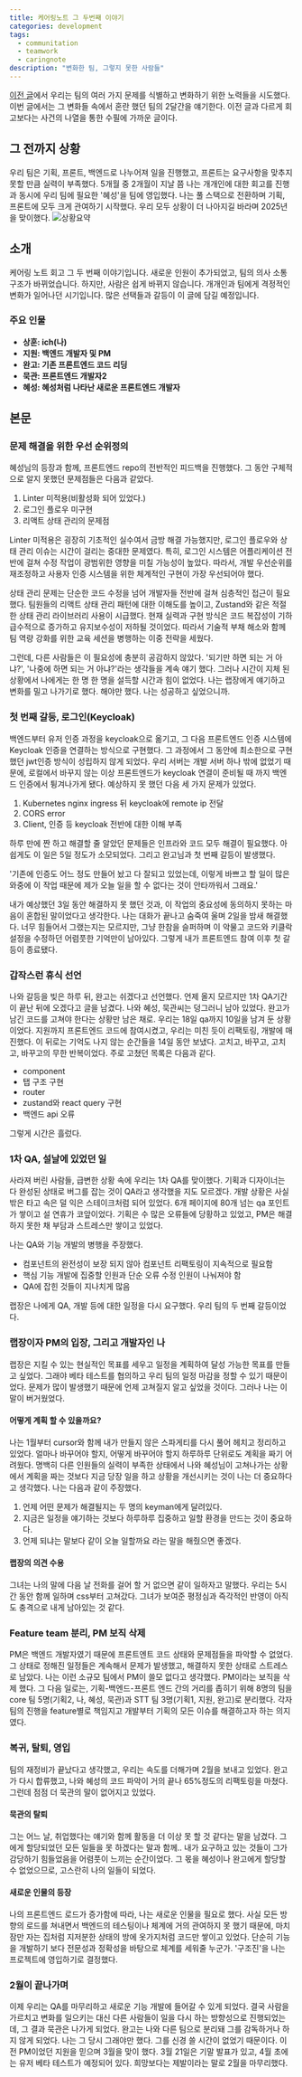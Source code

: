 ```yaml
---
title: 케어링노트 그 두번째 이야기
categories: development
tags:
  - communitation
  - teamwork
  - caringnote
description: "변화한 팀, 그렇지 못한 사람들"
---
```


[이전 글](../caringnote-retrospective-1/)에서 우리는 팀의 여러 가지 문제를 식별하고 변화하기 위한 노력들을 시도했다. 이번 글에서는 그 변화들 속에서 혼란 했던 팀의 2달간을 얘기한다. 이전 글과 다르게 회고보다는 사건의 나열을 통한 수필에 가까운 글이다.

## 그 전까지 상황

우리 팀은 기획, 프론트, 백엔드로 나누어져 일을 진행했고, 프론트는 요구사항을 맞추지 못할 만큼 실력이 부족했다. 5개월 중 2개월이 지날 쯤 나는 개개인에 대한 회고를 진행과 동시에 우리 팀에 필요한 '혜성'을 팀에 영입했다. 나는 풀 스택으로 전환하며 기획, 프론트에 모두 크게 관여하기 시작했다. 우리 모두 상황이 더 나아지길 바라며 2025년을 맞이했다.
![상황요약](../../assets/images/2025-04-04-caringnote2/summary.png)

## 소개

케어링 노트 회고 그 두 번째 이야기입니다. 새로운 인원이 추가되었고, 팀의 의사 소통 구조가 바뀌었습니다. 하지만, 사람은 쉽게 바뀌지 않습니다. 개개인과 팀에게 격정적인 변화가 일어나던 시기입니다. 많은 선택들과 갈등이 이 글에 담길 예정입니다.

### 주요 인물

- **상훈: ich(나)**
- **지원: 백엔드 개발자 및 PM**
- **완고: 기존 프론트엔드 코드 리딩**
- **묵관: 프론트엔드 개발자2**
- **혜성: 혜성처럼 나타난 새로운 프론트엔드 개발자**

## 본문

### 문제 해결을 위한 우선 순위정의

혜성님의 등장과 함께, 프론트엔드 repo의 전반적인 피드백을 진행했다. 그 동안 구체적으로 알지 못했던 문제점들은 다음과 같았다.

1. Linter 미적용(비활성화 되어 있었다.)
2. 로그인 플로우 미구현
3. 리액트 상태 관리의 문제점

Linter 미적용은 굉장히 기초적인 실수여서 금방 해결 가능했지만, 로그인 플로우와 상태 관리 이슈는 시간이 걸리는 중대한 문제였다. 특히, 로그인 시스템은 어플리케이션 전반에 걸쳐 수정 작업이 광범위한 영향을 미칠 가능성이 높았다. 따라서, 개발 우선순위를 재조정하고 사용자 인증 시스템을 위한 체계적인 구현이 가장 우선되어야 했다.

상태 관리 문제는 단순한 코드 수정을 넘어 개발자들 전반에 걸쳐 심층적인 접근이 필요했다. 팀원들의 리액트 상태 관리 패턴에 대한 이해도를 높이고, Zustand와 같은 적절한 상태 관리 라이브러리 사용이 시급했다. 현재 실력과 구현 방식은 코드 복잡성이 기하급수적으로 증가하고 유지보수성이 저하될 것이었다. 따라서 기술적 부채 해소와 함께 팀 역량 강화를 위한 교육 세션을 병행하는 이중 전략을 세웠다.

그런데, 다른 사람들은 이 필요성에 충분히 공감하지 않았다. '되기만 하면 되는 거 아냐?', '나중에 하면 되는 거 아냐?'라는 생각들을 계속 얘기 했다. 그러나 시간이 지체 된 상황에서 나에게는 한 명 한 명을 설득할 시간과 힘이 없었다. 나는 랩장에게 얘기하고 변화를 밀고 나가기로 했다. 해야만 했다. 나는 성공하고 싶었으니까.

### 첫 번째 갈등, 로그인(Keycloak)

백엔드부터 유저 인증 과정을 keycloak으로 옮기고, 그 다음 프론트엔드 인증 시스템에 Keycloak 인증을 연결하는 방식으로 구현했다. 그 과정에서 그 동안에 최소한으로 구현했던 jwt인증 방식이 성립하지 않게 되었다. 우리 서버는 개발 서버 하나 밖에 없었기 때문에, 로컬에서 바꾸지 않는 이상 프론트엔드가 keycloak 연결이 준비될 때 까지 백엔드 인증에서 튕겨나가게 됐다. 예상하지 못 했던 다음 세 가지 문제가 있었다.

1. Kubernetes nginx ingress 뒤 keycloak에 remote ip 전달
2. CORS error
3. Client, 인증 등 keycloak 전반에 대한 이해 부족

하루 만에 짠 하고 해결할 줄 알았던 문제들은 인프라와 코드 모두 해결이 필요했다. 아쉽게도 이 일은 5일 정도가 소모되었다. 그리고 완고님과 첫 번째 갈등이 발생했다.

'기존에 인증도 어느 정도 만들어 놨고 다 잘되고 있었는데, 이렇게 바쁘고 할 일이 많은 와중에 이 작업 때문에 제가 오늘 일을 할 수 없다는 것이 안타까워서 그래요.'

내가 예상했던 3일 동안 해결하지 못 했던 것과, 이 작업의 중요성에 동의하지 못하는 마음이 혼합된 말이었다고 생각한다. 나는 대화가 끝나고 숨죽여 울며 2일을 밤새 해결했다. 너무 힘들어서 그랬는지는 모르지만, 그냥 한참을 슬퍼하며 이 악물고 코드와 키클락 설정을 수정하던 어렴풋한 기억만이 남아있다. 그렇게 내가 프론트엔드 참여 이후 첫 갈등이 종료됐다.

### 갑작스런 휴식 선언

나와 갈등을 빚은 하루 뒤, 완고는 쉬겠다고 선언했다. 언제 올지 모르지만 1차 QA기간이 끝난 뒤에 오겠다고 글을 남겼다. 나와 혜성, 묵관씨는 덩그러니 남아 있었다. 완고가 남긴 코드를 고쳐야 한다는 상황만 남은 채로. 우리는 18일 qa까지 10일을 남겨 둔 상황이었다. 지원까지 프론트엔드 코드에 참여시켰고, 우리는 미친 듯이 리팩토링, 개발에 매진했다.
이 뒤로는 기억도 나지 않는 순간들을 14일 동안 보냈다. 고치고, 바꾸고, 고치고, 바꾸고의 무한 반복이었다. 주로 고쳤던 목록은 다음과 같다.

- component
- 탭 구조 구현
- router
- zustand와 react query 구현
- 백엔드 api 오류
  
그렇게 시간은 흘렀다.

### 1차 QA, 설날에 있었던 일

사라져 버린 사람들, 급변한 상황 속에 우리는 1차 QA를 맞이했다. 기획과 디자이너는 다 완성된 상태로 버그를 잡는 것이 QA라고 생각했을 지도 모르겠다. 개발 상황은 사실 밖은 타고 속은 덜 익은 스테이크처럼 되어 있었다. 6개 페이지에 80개 넘는 qa 포인트가 쌓이고 설 연휴가 코앞이었다. 기획은 수 많은 오류들에 당황하고 있었고, PM은 해결하지 못한 채 부담과 스트레스만 쌓이고 있었다.

나는 QA와 기능 개발의 병행을 주장했다.

- 컴포넌트의 완전성이 보장 되지 않아 컴포넌트 리팩토링이 지속적으로 필요함
- 핵심 기능 개발에 집중할 인원과 단순 오류 수정 인원이 나눠져야 함
- QA에 잡힌 것들이 지나치게 많음

랩장은 나에게 QA, 개발 등에 대한 일정을 다시 요구했다. 우리 팀의 두 번째 갈등이었다.

### 랩장이자 PM의 입장, 그리고 개발자인 나

랩장은 지킬 수 있는 현실적인 목표를 세우고 일정을 계획하여 달성 가능한 목표를 만들고 싶었다. 그래야 베타 테스트를 협의하고 우리 팀의 일정 마감을 정할 수 있기 때문이었다. 문제가 많이 발생했기 때문에 언제 고쳐질지 알고 싶었을 것이다. 그러나 나는 이 말이 버거웠었다.

#### 어떻게 계획 할 수 있을까요?

나는 1월부터 cursor와 함께 내가 만들지 않은 스파게티를 다시 풀어 헤치고 정리하고 있었다. 얼마나 바꾸어야 할지, 어떻게 바꾸어야 할지 하루하루 단위로도 계획을 짜기 어려웠다. 명백히 다른 인원들의 실력이 부족한 상태에서 나와 혜성님이 고쳐나가는 상황에서 계획을 짜는 것보다 지금 당장 일을 하고 상황을 개선시키는 것이 나는 더 중요하다고 생각했다. 나는 다음과 같이 주장했다.

1. 언제 어떤 문제가 해결될지는 두 명의 keyman에게 달려있다.
2. 지금은 일정을 얘기하는 것보다 하루하루 집중하고 일할 환경을 만드는 것이 중요하다.
3. 언제 되냐는 말보다 같이 오늘 일할까요 라는 말을 해줬으면 좋겠다.

#### 랩장의 의견 수용

그녀는 나의 말에 다음 날 전화를 걸어 할 거 없으면 같이 일하자고 말했다. 우리는 5시간 동안 함께 일하며 css부터 고쳐갔다. 그녀가 보여준 평정심과 즉각적인 반영이 아직도 충격으로 내게 남아있는 것 같다.

### Feature team 분리, PM 보직 삭제

PM은 백엔드 개발자였기 때문에 프론트엔트 코드 상태와 문제점들을 파악할 수 없었다. 그 상태로 정해진 일정들은 계속해서 문제가 발생했고, 해결하지 못한 상태로 스트레스로 남았다. 나는 이런 소규모 팀에서 PM이 쓸모 없다고 생각했다. PM이라는 보직을 삭제 했다. 그 다음 일로는, 기획-백엔드-프론트 엔드 간의 거리를 좁히기 위해 8명의 팀을 core 팀 5명(기획2, 나, 혜성, 묵관)과 STT 팀 3명(기획1, 지원, 완고)로 분리했다. 각자 팀의 진행을 feature별로 책임지고 개발부터 기획의 모든 이슈를 해결하고자 하는 의지였다.

### 복귀, 탈퇴, 영입

팀의 재정비가 끝났다고 생각했고, 우리는 속도를 더해가며 2월을 보내고 있었다. 완고가 다시 합류했고, 나와 혜성의 코드 파악이 거의 끝나 65%정도의 리팩토링을 마쳤다. 그런데 점점 더 묵관의 말이 없어지고 있었다.

#### 묵관의 탈퇴

그는 어느 날, 취업했다는 얘기와 함께 활동을 더 이상 못 할 것 같다는 말을 남겼다. 그에게 할당되었던 모든 일들을 못 하겠다는 말과 함께.. 내가 요구하고 있는 것들이 그가 감당하기 힘들었음을 어렴풋이 느끼는 순간이었다. 그 몫을 혜성이나 완고에게 할당할 수 없었으므로, 고스란히 나의 일들이 되었다.

#### 새로운 인물의 등장

나의 프론트엔드 로드가 증가함에 따라, 나는 새로운 인물을 필요로 했다. 사실 모든 방향의 로드를 쳐내면서 백엔드의 테스팅이나 체계에 거의 관여하지 못 했기 때문에, 마치 잠만 자는 집처럼 지저분한 상태의 방에 옷가지처럼 코드만 쌓이고 있었다. 단순히 기능을 개발하기 보다 전문성과 정확성을 바탕으로 체계를 세워줄 누군가. '구조진'을 나는 프로젝트에 영입하기로 결정했다.

### 2월이 끝나가며

이제 우리는 QA를 마무리하고 새로운 기능 개발에 들어갈 수 있게 되었다. 결국 사람을 가르치고 변화를 일으키는 대신 다른 사람들이 일을 다시 하는 방향성으로 진행되었는데, 그 결과 묵관은 나가게 되었다. 완고는 나와 다른 팀으로 분리돼 그를 감독하거나 하지 않게 되었다. 나는 그 당시 그래야만 했다. 그를 신경 쓸 시간이 없었기 때문이다. 이전 PM이었던 지원을 믿으며 3월을 맞이 했다. 3월 21일은 기말 발표가 있고, 4월 초에는 유저 베타 테스트가 예정되어 있다. 희망보다는 제발이라는 말로 2월을 마무리했다.
